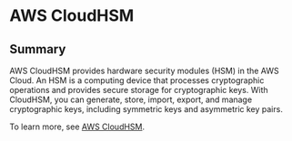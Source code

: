 # AWS CloudHSM

## Summary

AWS CloudHSM provides hardware security modules (HSM) in the AWS Cloud. An HSM is a computing device that processes cryptographic operations and provides secure storage for cryptographic keys. With CloudHSM, you can generate, store, import, export, and manage cryptographic keys, including symmetric keys and asymmetric key pairs.

To learn more, see [AWS CloudHSM](https://aws.amazon.com/cloudhsm/).
